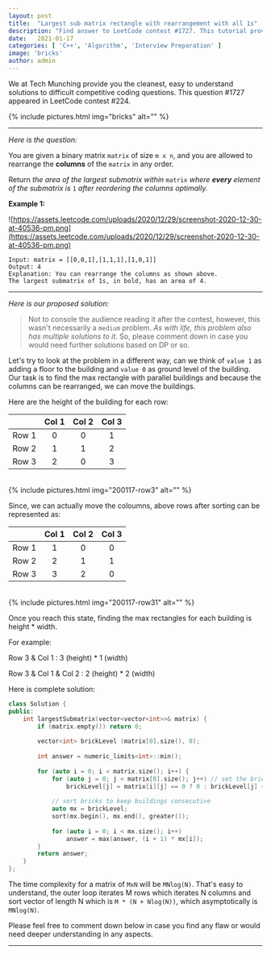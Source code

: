```yaml
---
layout:	post
title:	"Largest sub matrix rectangle with rearrangement with all 1s"
description: "Find answer to LeetCode contest #1727. This tutorial provides easy understanding and visualization of data structure and algorithm problem on largest sub matrix rectangle with rearrangment with all 1s. Let's try to to look at the problem in a different way..."
date:	2021-01-17
categories: [ 'C++', 'Algorithm', 'Interview Preparation' ]
image: 'bricks'
author: admin
---
```


We at Tech Munching provide you the cleanest, easy to understand solutions to difficult competitive coding questions. This question #1727 appeared in LeetCode contest #224.

{% include pictures.html img="bricks" alt="" %}
***

*Here is the question:*

You are given a binary matrix `matrix` of size `m x n`, and you are allowed to rearrange the **columns** of the `matrix` in any order.

Return *the area of the largest submatrix within* `matrix` *where **every** element of the submatrix is* `1` *after reordering the columns optimally.*

**Example 1:**

![https://assets.leetcode.com/uploads/2020/12/29/screenshot-2020-12-30-at-40536-pm.png](https://assets.leetcode.com/uploads/2020/12/29/screenshot-2020-12-30-at-40536-pm.png)

```
Input: matrix = [[0,0,1],[1,1,1],[1,0,1]]
Output: 4
Explanation: You can rearrange the columns as shown above.
The largest submatrix of 1s, in bold, has an area of 4.

```

***

*Here is our proposed solution:*

> Not to console the audience reading it after the contest, however, this wasn't necessarily a `medium` problem. *As with life, this problem also has multiple solutions to it*. So, please comment down in case you would need further solutions based on DP or so.

Let's try to look at the problem in a different way, can we think of `value 1` as adding a floor to the building and `value 0` as ground level of the building. Our task is to find the max rectangle with parallel buildings and because the columns can be rearranged, we can move the buildings.

Here are the height of the building for each row:

|       | Col 1  | Col 2  | Col 3  |
| ----- |:------:|:------:|:------:|
| Row 1 |      0 |      0 |      1 |
| Row 2 |      1 |      1 |      2 | (Previous floor adds up in coloumn 3)
| Row 3 |      2 |      0 |      3 | (Ground floor in coloumn 2 nullifies previous height) 

<br/>
{% include pictures.html img="200117-row3" alt="" %}

Since, we can actually move the coloumns, above rows after sorting can be represented as:

|       | Col 1  | Col 2  | Col 3  |
| ----- |:------:|:------:|:------:|
| Row 1 |      1 |      0 |      0 |
| Row 2 |      2 |      1 |      1 | 
| Row 3 |      3 |      2 |      0 | 

<br/>
{% include pictures.html img="200117-row31" alt="" %}

Once you reach this state, finding the max rectangles for each building is height * width. 

For example:

Row 3 & Col 1 : 3 (height) * 1 (width)

Row 3 & Col 1 & Col 2 : 2 (height) * 2 (width)

Here is complete solution:

```cpp
class Solution {
public:
    int largestSubmatrix(vector<vector<int>>& matrix) {
        if (matrix.empty()) return 0;
        
        vector<int> brickLevel (matrix[0].size(), 0);
        
        int answer = numeric_limits<int>::min();
        
        for (auto i = 0; i < matrix.size(); i++) {
            for (auto j = 0; j < matrix[0].size(); j++) // set the brick value
                brickLevel[j] = matrix[i][j] == 0 ? 0 : brickLevel[j] + 1;
            
            // sort bricks to keep buildings consecutive
            auto mx = brickLevel;
            sort(mx.begin(), mx.end(), greater());
            
            for (auto i = 0; i < mx.size(); i++)
                answer = max(answer, (i + 1) * mx[i]);
        }
        return answer;
    }
};
```

The time complexity for a matrix of `MxN` will be `MNlog(N)`. That's easy to understand, the outer loop iterates M rows which iterates N columns and sort vector of length N which is `M * (N + Nlog(N))`, which asymptotically is `MNlog(N)`.

Please feel free to comment down below in case you find any flaw or would need deeper understanding in any aspects.

***